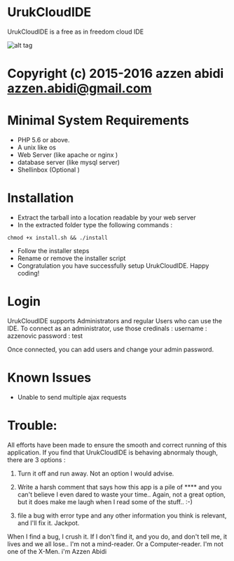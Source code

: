 # UrukCloudIDE
UrukCloudIDE is a free as in freedom cloud IDE

![alt tag](https://github.com/azzenovic/UrukCloudIDE/blob/master/src/public/img/UCIDE-logo.png)

# Copyright (c) 2015-2016 azzen abidi <azzen.abidi@gmail.com>


# Minimal System Requirements
- PHP 5.6 or above.
- A unix like os
- Web Server (like apache or nginx )
- database server (like mysql server)
- Shellinbox (Optional )

# Installation
- Extract the tarball into a location readable by your web server
- In the extracted folder type the following commands : 

```
chmod +x install.sh && ./install
```

- Follow the installer steps 
- Rename or remove the installer script
- Congratulation you have successfully setup UrukCloudIDE. Happy coding!

# Login
UrukCloudIDE supports Administrators and regular Users who can use the IDE. To connect as an administrator, use those credinals :
username : azzenovic
 password : test

Once connected, you can add users and change your admin password.

# Known Issues
- Unable to send multiple ajax requests

# Trouble:

All efforts have been made to ensure the smooth and correct running of this application.
If you find that UrukCloudIDE is behaving abnormaly though, there are 3 options :

1) Turn it off and run away. Not an option I would advise.

2) Write a harsh comment that says how this app is a pile of **** and you can't believe I
even dared to waste your time.. Again, not a great option, but it does make me laugh when I
read some of the stuff.. :-)

3) file a bug  with error type and any other
information you think is relevant, and I'll fix it. Jackpot.

When I find a bug, I crush it. If I don't find it, and you do, and don't tell me, it lives and we all
lose.. I'm not a mind-reader. Or a Computer-reader. I'm not one of the X-Men.
i'm Azzen Abidi
